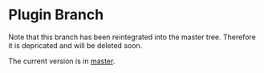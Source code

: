 

Plugin Branch
==============

Note that this branch has been reintegrated into the master tree. Therefore it is depricated and will be deleted soon. 

The current version is in [master](https://github.com/logsol/Pd-Pulp).
